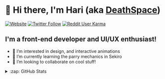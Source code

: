 # 👋 Hi there, I'm Hari (aka [DeathSpace](https://deathspacedesign.com/))

[![Website](https://img.shields.io/website?color=5F2EEA&label=deathspacedesign.com&style=for-the-badge&url=https%3A%2F%2Fdeathspacedesign.com)](https://deathspacedesign.com/)
[![Twitter Follow](https://img.shields.io/twitter/follow/deathspace_?color=5F2EEA&logo=twitter&style=for-the-badge)](https://twitter.com/deathspace_)
[![Reddit User Karma](https://img.shields.io/reddit/user-karma/combined/deathspace_design?color=5F2EEA&label=u%2Fdeathspace_design&logo=reddit&logoColor=fff&style=for-the-badge)](https://www.reddit.com/user/deathspace_design)


## I'm a front-end developer and UI/UX enthusiast!
- 👀 I’m interested in design, and interactive animations
- 🌱 I’m currently learning the parry mechanics in Sekiro
- 👯 I’m looking to collaborate on cool stuff!

<details>
  <summary>:zap: GitHub Stats</summary>

  <img align="left" alt="Hari's GitHub Stats" src="https://github-readme-stats.vercel.app/api?username=hari8697&hide=contribs&count_private=true&show_icons=true&hide_border=false&theme=midnight-purple&title_color=5F2EEA&icon_color=5F2EEA&border_color=5F2EEA&bg_color=0E0C10" />

</details>

<!---
hari8697/hari8697 is a ✨ special ✨ repository because its `README.md` (this file) appears on your GitHub profile.
You can click the Preview link to take a look at your changes.
--->
